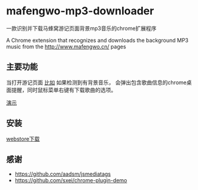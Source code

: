 # mafengwo-mp3-downloader

一款识别并下载马蜂窝游记页面背景mp3音乐的chrome扩展程序

A Chrome extension that recognizes and downloads the background MP3 music from the http://www.mafengwo.cn/ pages


## 主要功能

当打开游记页面 [比如](http://www.mafengwo.cn/i/8134474.html) 如果检测到有背景音乐，
会弹出包含歌曲信息的chrome桌面提醒，同时鼠标菜单右键有下载歌曲的选项。

[演示](https://files.cnblogs.com/files/mafeifan/mafengwo_screenshot.gif?raw=true)

## 安装

[webstore下载](https://chrome.google.com/webstore/detail/mafengwo-mp3-downloader/olngcgpfadeplnlikpbklbgbkahhgccp?hl=en-US&gl=CA)

## 感谢
* https://github.com/aadsm/jsmediatags 
* https://github.com/sxei/chrome-plugin-demo
